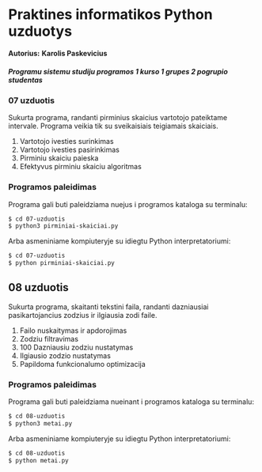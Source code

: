 # Praktines informatikos Python uzduotys  
**Autorius:** **Karolis Paskevicius**  

##### Programu sistemu studiju programos 1 kurso 1 grupes 2 pogrupio studentas  

### 07 uzduotis
Sukurta programa, randanti pirminius skaicius vartotojo pateiktame intervale. Programa veikia tik su sveikaisiais teigiamais skaiciais.

1. Vartotojo ivesties surinkimas  
1. Vartotojo ivesties pasirinkimas 
1. Pirminiu skaiciu paieska  
1. Efektyvus pirminiu skaiciu algoritmas  


### Programos paleidimas

Programa gali buti paleidziama nuejus i programos kataloga su terminalu:

```bash
$ cd 07-uzduotis  
$ python3 pirminiai-skaiciai.py  
```

Arba asmeniniame kompiuteryje su idiegtu Python interpretatoriumi:

```bash
$ cd 07-uzduotis  
$ python pirminiai-skaiciai.py  
```

## 08 uzduotis  
Sukurta programa, skaitanti tekstini faila, randanti dazniausiai pasikartojancius zodzius ir ilgiausia zodi faile.

1. Failo nuskaitymas ir apdorojimas
1. Zodziu filtravimas    
1. 100 Dazniausiu zodziu nustatymas  
1. Ilgiausio zodzio nustatymas  
1. Papildoma funkcionalumo optimizacija


### Programos paleidimas  

Programa gali buti paleidziama nueinant i programos kataloga su terminalu:  

```bash
$ cd 08-uzduotis  
$ python3 metai.py  
```

Arba asmeniniame kompiuteryje su idiegtu Python interpretatoriumi:  

```bash
$ cd 08-uzduotis  
$ python metai.py  
```